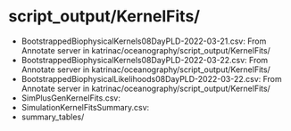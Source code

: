 # script_output/KernelFits/

* BootstrappedBiophysicalKernels08DayPLD-2022-03-21.csv: From Annotate server in katrinac/oceanography/script_output/KernelFits/
* BootstrappedBiophysicalKernels08DayPLD-2022-03-22.csv: From Annotate server in katrinac/oceanography/script_output/KernelFits/
* BootstrappedBiophysicalLikelihoods08DayPLD-2022-03-22.csv: From Annotate server in katrinac/oceanography/script_output/KernelFits/
* SimPlusGenKernelFits.csv: 
* SimulationKernelFitsSummary.csv: 
* summary_tables/